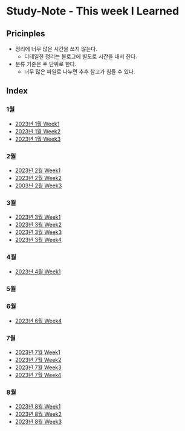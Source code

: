# Study-Note - This week I Learned

## Pricinples
- 정리에 너무 많은 시간을 쓰지 않는다.
    - 디테일한 정리는 블로그에 별도로 시간을 내서 한다.
- 분류 기준은 주 단위로 한다.
    - 너무 많은 파일로 나누면 추후 참고가 힘들 수 있다.

## Index
### 1월
- [2023년 1월 Week1](/2023/01/Week1.md)
- [2023년 1월 Week2](/2023/01/Week2.md)
- [2023년 1월 Week3](/2023/01/Week3.md)
### 2월
- [2023년 2월 Week1](/2023/02/Week1.md)
- [2023년 2월 Week2](/2023/02/Week2.md)
- [2003년 2월 Week3](/2023/02/Week3.md)
### 3월
- [2023년 3월 Week1](/2023/03/Week1.md)
- [2023년 3월 Week2](/2023/03/Week2.md)
- [2023년 3월 Week3](/2023/03/Week3.md)
- [2023년 3월 Week4](/2023/03/Week4.md)
### 4월
- [2023년 4월 Week1](/2023/04/Week1.md)
### 5월
### 6월
- [2023년 6월 Week4](/2023/06/Week4.md)
### 7월
- [2023년 7월 Week1](/2023/07/Week1.md)
- [2023년 7월 Week2](/2023/07/Week2.md)
- [2023년 7월 Week3](/2023/07/Week3.md)
- [2023년 7월 Week4](/2023/07/Week4.md)
### 8월
- [2023년 8월 Week1](/2023/08/Week1.md)
- [2023년 8월 Week2](/2023/08/Week2.md)
- [2023년 8월 Week3](/2023/08/Week3.md)